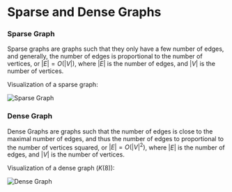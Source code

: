 # Sparse and Dense Graphs

### Sparse Graph

Sparse graphs are graphs such that they only have a few number of edges, and generally, the number
of edges is proportional to the number of vertices, or $|E| = O(|V|)$, where $|E|$ is the number of 
edges, and $|V|$ is the number of vertices. 

Visualization of a sparse graph:

<img src="https://firebasestorage.googleapis.com/v0/b/algorithm-helper-storage.appspot.com/o/img%2Falgorithms%2Fgraphs%2Fsparse-graph.png?alt=media&token=ebde84e4-9dd4-452c-a8e4-80ef73354128" alt="Sparse Graph" class="img-fluid">

### Dense Graph

Dense Graphs are graphs such that the number of edges is close to the maximal number of edges, and 
thus the number of edges to proportional to the number of vertices squared, or $|E| = O(|V|^2)$,
 where $|E|$ is the number of edges, and $|V|$ is the number of vertices. 

Visualization of a dense graph ($K(8)$):

<img src="https://firebasestorage.googleapis.com/v0/b/algorithm-helper-storage.appspot.com/o/img%2Falgorithms%2Fgraphs%2Fdense-graph.png?alt=media&token=d7b2c3e7-8aff-4530-987a-4b233f282f00" alt="Dense Graph" class="img-fluid">
